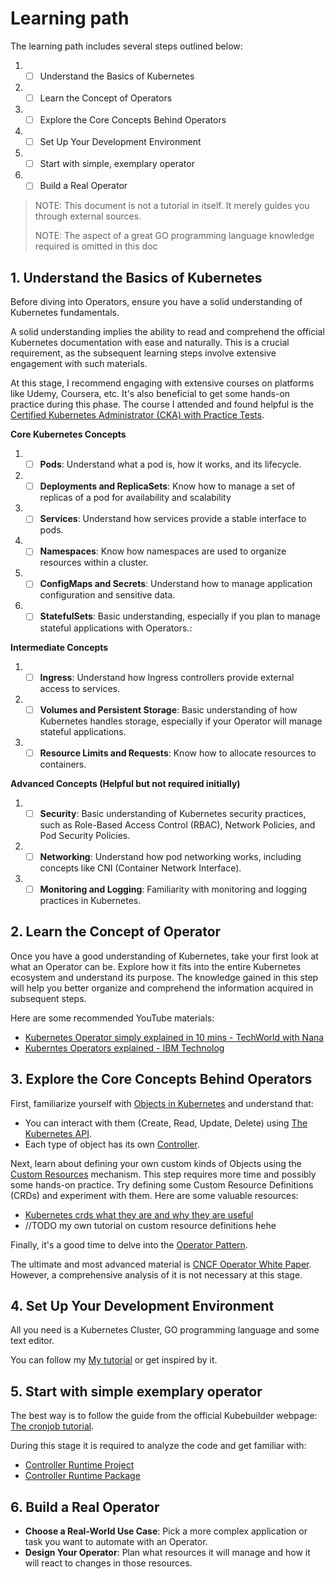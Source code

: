 # Learning path

The learning path includes several steps outlined below:

1. - [ ] Understand the Basics of Kubernetes
2. - [ ] Learn the Concept of Operators
3. - [ ] Explore the Core Concepts Behind Operators
4. - [ ] Set Up Your Development Environment
5. - [ ] Start with simple, exemplary operator
6. - [ ] Build a Real Operator

> NOTE: This document is not a tutorial in itself. It merely guides you through external sources.
>
> NOTE: The aspect of a great GO programming language knowledge required is omitted in this doc

## 1.  Understand the Basics of Kubernetes

Before diving into Operators, ensure you have a solid understanding of Kubernetes fundamentals.

A solid understanding implies the ability to read and comprehend the official Kubernetes documentation with ease and naturally. This is a crucial requirement, as the subsequent learning steps involve extensive engagement with such materials.

At this stage, I recommend engaging with extensive courses on platforms like Udemy, Coursera, etc. It's also beneficial to get some hands-on practice during this phase. The course I attended and found helpful is the [Certified Kubernetes Administrator (CKA) with Practice Tests](https://www.udemy.com/course/certified-kubernetes-administrator-with-practice-tests/).

**Core Kubernetes Concepts**

1. - [ ] **Pods**: Understand what a pod is, how it works, and its lifecycle. 
2. - [ ] **Deployments and ReplicaSets**: Know how to manage a set of replicas of a pod for availability and scalability
3. - [ ] **Services**: Understand how services provide a stable interface to pods.
4. - [ ] **Namespaces**: Know how namespaces are used to organize resources within a cluster. 
5. - [ ] **ConfigMaps and Secrets**: Understand how to manage application configuration and sensitive data. 
6. - [ ] **StatefulSets**: Basic understanding, especially if you plan to manage stateful applications with Operators.:

**Intermediate Concepts**

1. - [ ] **Ingress**: Understand how Ingress controllers provide external access to services. 
2. - [ ] **Volumes and Persistent Storage**: Basic understanding of how Kubernetes handles storage, especially if your Operator will manage stateful applications. 
3. - [ ] **Resource Limits and Requests**: Know how to allocate resources to containers. 

**Advanced Concepts (Helpful but not required initially)**

1. - [ ] **Security**: Basic understanding of Kubernetes security practices, such as Role-Based Access Control (RBAC), Network Policies, and Pod Security Policies. 
2. - [ ] **Networking**: Understand how pod networking works, including concepts like CNI (Container Network Interface). 
3. - [ ] **Monitoring and Logging**: Familiarity with monitoring and logging practices in Kubernetes. 

## 2. Learn the Concept of Operator

Once you have a good understanding of Kubernetes, take your first look at what an Operator can be. Explore how it fits into the entire Kubernetes ecosystem and understand its purpose. The knowledge gained in this step will help you better organize and comprehend the information acquired in subsequent steps.

Here are some recommended YouTube materials:

- [Kubernetes Operator simply explained in 10 mins - TechWorld with Nana](https://youtu.be/ha3LjlD6g7g?si=BqIzTYkesRiLmunB)
- [Kuberntes Operators explained - IBM Technolog](https://youtu.be/UmIomb8aMkA?si=uWni5Kqndcl0STnA)

## 3. Explore the Core Concepts Behind Operators

First, familiarize yourself with [Objects in Kubernetes](https://kubernetes.io/docs/concepts/overview/working-with-objects/) and understand that:

- You can interact with them (Create, Read, Update, Delete) using [The Kubernetes API](https://kubernetes.io/docs/concepts/overview/kubernetes-api/).
- Each type of object has its own [Controller](https://kubernetes.io/docs/concepts/architecture/controller/).

Next, learn about defining your own custom kinds of Objects using the [Custom Resources](https://kubernetes.io/docs/concepts/extend-kubernetes/api-extension/custom-resources/) mechanism. This step requires more time and possibly some hands-on practice. Try defining some Custom Resource Definitions (CRDs) and experiment with them. Here are some valuable resources:

- [Kubernetes crds what they are and why they are useful](https://thenewstack.io/kubernetes-crds-what-they-are-and-why-they-are-useful/)
- //TODO my own tutorial on custom resource definitions hehe 

Finally, it's a good time to delve into the [Operator Pattern](https://kubernetes.io/docs/concepts/extend-kubernetes/operator/).

The ultimate and most advanced material is [CNCF Operator White Paper](https://github.com/cncf/tag-app-delivery/blob/main/operator-wg/whitepaper/Operator-WhitePaper_v1-0.md). However, a comprehensive analysis of it is not necessary at this stage.

## 4.  Set Up Your Development Environment

All you need is a  Kubernetes Cluster, GO programming language and some text editor. 

You can follow my [My tutorial](https://github.com/0x41gawor/pdmgr/blob/master/minikube-dev-env.md) or get inspired by it.

## 5. Start with simple exemplary operator

The best way is to follow the guide from the official Kubebuilder webpage: [The cronjob tutorial](https://book.kubebuilder.io/cronjob-tutorial/cronjob-tutorial). 

During this stage it is required to analyze the code and get familiar with:

- [Controller Runtime Project](https://pkg.go.dev/sigs.k8s.io/controller-runtime)
- [Controller Runtime Package](https://pkg.go.dev/sigs.k8s.io/controller-runtime@v0.16.3/pkg)

## 6.  Build a Real Operator

- **Choose a Real-World Use Case**: Pick a more complex application or task you want to automate with an Operator.
- **Design Your Operator**: Plan what resources it will manage and how it will react to changes in those resources.